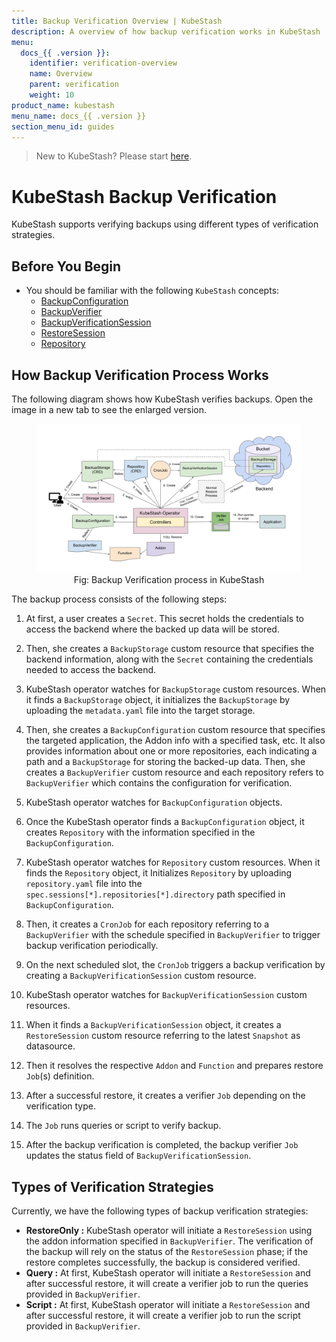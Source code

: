 ```yaml
---
title: Backup Verification Overview | KubeStash
description: A overview of how backup verification works in KubeStash
menu:
  docs_{{ .version }}:
    identifier: verification-overview
    name: Overview
    parent: verification
    weight: 10
product_name: kubestash
menu_name: docs_{{ .version }}
section_menu_id: guides
---
```


> New to KubeStash? Please start [here](/docs/concepts/README.md).

# KubeStash Backup Verification

KubeStash supports verifying backups using different types of verification strategies.

## Before You Begin

- You should be familiar with the following `KubeStash` concepts:
  - [BackupConfiguration](/docs/concepts/crds/backupconfiguration/index.md)
  - [BackupVerifier](/docs/concepts/crds/backupverifier/index.md)
  - [BackupVerificationSession](/docs/concepts/crds/backupverificationsession/index.md)
  - [RestoreSession](/docs/concepts/crds/restoresession/index.md)
  - [Repository](/docs/concepts/crds/repository/index.md)

## How Backup Verification Process Works

The following diagram shows how KubeStash verifies backups. Open the image in a new tab to see the enlarged version.

<figure align="center">
   <img alt="KubeStash Backup Verification Flow" src="images/backup_verification_overview.svg">
    <figcaption align="center">Fig: Backup Verification process in KubeStash</figcaption>
</figure>

The backup process consists of the following steps:

1. At first, a user creates a `Secret`. This secret holds the credentials to access the backend where the backed up data will be stored.

2. Then, she creates a `BackupStorage` custom resource that specifies the backend information, along with the `Secret` containing the credentials needed to access the backend.

3. KubeStash operator watches for `BackupStorage` custom resources. When it finds a `BackupStorage` object, it initializes the `BackupStorage` by uploading the `metadata.yaml` file into the target storage.

4. Then, she creates a `BackupConfiguration` custom resource that specifies the targeted application, the Addon info with a specified task, etc. It also provides information about one or more repositories, each indicating a path and a `BackupStorage` for storing the backed-up data. Then, she creates a `BackupVerifier` custom resource and each repository refers to `BackupVerifier` which contains the configuration for verification.

5. KubeStash operator watches for `BackupConfiguration` objects.

6. Once the KubeStash operator finds a `BackupConfiguration` object, it creates `Repository` with the information specified in the `BackupConfiguration`.

7. KubeStash operator watches for `Repository` custom resources. When it finds the `Repository` object, it Initializes `Repository` by uploading `repository.yaml` file into the `spec.sessions[*].repositories[*].directory` path specified in `BackupConfiguration`.

8. Then, it creates a `CronJob` for each repository referring to a `BackupVerifier` with the schedule specified in `BackupVerifier` to trigger backup verification periodically.

9. On the next scheduled slot, the `CronJob` triggers a backup verification by creating a `BackupVerificationSession` custom resource.

10. KubeStash operator watches for `BackupVerificationSession` custom resources.

11. When it finds a `BackupVerificationSession` object, it creates a `RestoreSession` custom resource referring to the latest `Snapshot` as datasource.

12. Then it resolves the respective `Addon` and `Function` and prepares restore `Job`(s) definition.

13. After a successful restore, it creates a verifier `Job` depending on the verification type. 

14. The `Job` runs queries or script to verify backup.

15. After the backup verification is completed, the backup verifier `Job` updates the status field of `BackupVerificationSession`.

## Types of Verification Strategies

Currently, we have the following types of backup verification strategies:

- **RestoreOnly :** KubeStash operator will initiate a `RestoreSession` using the addon information specified in `BackupVerifier`. The verification of the backup will rely on the status of the `RestoreSession` phase; if the restore completes successfully, the backup is considered verified.
- **Query :** At first, KubeStash operator will initiate a `RestoreSession` and after successful restore, it will create a verifier job to run the queries provided in `BackupVerifier`.
- **Script :** At first, KubeStash operator will initiate a `RestoreSession` and after successful restore, it will create a verifier job to run the script provided in `BackupVerifier`.

